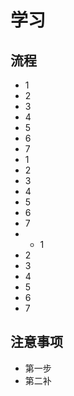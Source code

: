 # 学习

## 流程

- 1
- 2
- 3
- 4
- 5
- 6
- 7
- 1
- 2
- 3
- 4
- 5
- 6
- 7
- - 1
- 2
- 3
- 4
- 5
- 6
- 7

## 注意事项

- 第一步
- 第二补